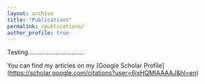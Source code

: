 ```yaml
---
layout: archive
title: "Publications"
permalink: /publications/
author_profile: true
---
```



Testing................................

You can find my articles on my [Google Scholar Profile] (https://scholar.google.com/citations?user=6jxHQMIAAAAJ&hl=en)



